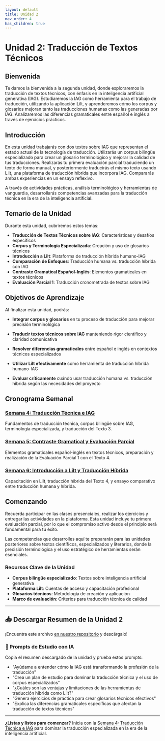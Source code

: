```yaml
---
layout: default
title: Unidad 2
nav_order: 4
has_children: true
---
```


# Unidad 2: Traducción de Textos Técnicos

## Bienvenida

Te damos la bienvenida a la segunda unidad, donde exploraremos la traducción de textos técnicos, con énfasis en la inteligencia artificial generativa (IAG). Estudiaremos la IAG como herramienta para el trabajo de traducción, utilizando la aplicación Lilt, y aprenderemos cómo los corpus y glosarios mejoran tanto las traducciones humanas como las generadas por IAG. Analizaremos las diferencias gramaticales entre español e inglés a través de ejercicios prácticos.

## Introducción

En esta unidad trabajarás con dos textos sobre IAG que representan el estado actual de la tecnología de traducción. Utilizarás un corpus bilingüe especializado para crear un glosario terminológico y mejorar la calidad de tus traducciones. Realizarás tu primera evaluación parcial traduciendo un texto de forma manual, y posteriormente traducirás el mismo texto usando Lilt, una plataforma de traducción híbrida que incorpora IAG. Compararás ambas experiencias en un ensayo reflexivo.

A través de actividades prácticas, análisis terminológico y herramientas de vanguardia, desarrollarás competencias avanzadas para la traducción técnica en la era de la inteligencia artificial.

## Temario de la Unidad

Durante esta unidad, cubriremos estos temas:

- **Traducción de Textos Técnicos sobre IAG**: Características y desafíos específicos
- **Corpus y Terminología Especializada**: Creación y uso de glosarios técnicos  
- **Introducción a Lilt**: Plataforma de traducción híbrida humano-IAG
- **Comparación de Enfoques**: Traducción humana vs. traducción híbrida con IAG
- **Contraste Gramatical Español-Inglés**: Elementos gramaticales en textos técnicos
- **Evaluación Parcial 1**: Traducción cronometrada de textos sobre IAG

## Objetivos de Aprendizaje

Al finalizar esta unidad, podrás:

- **Integrar corpus y glosarios** en tu proceso de traducción para mejorar precisión terminológica

- **Traducir textos técnicos sobre IAG** manteniendo rigor científico y claridad comunicativa

- **Resolver diferencias gramaticales** entre español e inglés en contextos técnicos especializados

- **Utilizar Lilt efectivamente** como herramienta de traducción híbrida humano-IAG

- **Evaluar críticamente** cuándo usar traducción humana vs. traducción híbrida según las necesidades del proyecto

## Cronograma Semanal

### [Semana 4: Traducción Técnica e IAG](semana4/semana4-resumen.md)
Fundamentos de traducción técnica, corpus bilingüe sobre IAG, terminología especializada, y traducción del Texto 3.

### [Semana 5: Contraste Gramatical y Evaluación Parcial](semana5/semana5-resumen.md)  
Elementos gramaticales español-inglés en textos técnicos, preparación y realización de la Evaluación Parcial 1 con el Texto 4.

### [Semana 6: Introducción a Lilt y Traducción Híbrida](semana6/semana6-resumen.md)
Capacitación en Lilt, traducción híbrida del Texto 4, y ensayo comparativo entre traducción humana y híbrida.

## Comenzando

Recuerda participar en las clases presenciales, realizar los ejercicios y entregar las actividades en la plataforma. Esta unidad incluye tu primera evaluación parcial, por lo que el compromiso activo desde el principio será fundamental para tu éxito.

Las competencias que desarrolles aquí te prepararán para las unidades posteriores sobre textos científicos, especializados y literarios, donde la precisión terminológica y el uso estratégico de herramientas serán esenciales.

### Recursos Clave de la Unidad
- **Corpus bilingüe especializado**: Textos sobre inteligencia artificial generativa
- **Plataforma Lilt**: Cuentas de acceso y capacitación profesional
- **Glosarios técnicos**: Metodología de creación y aplicación
- **Marco de evaluación**: Criterios para traducción técnica de calidad

---

## 📥 Descargar Resumen de la Unidad 2
¡Encuentra este archivo [en nuestro repositorio](https://github.com/alainamb/uic_tr18-trad-inversa-es-en/blob/main/unidad2/unidad2-resumen.md) y descárgalo!

### 🤖 Prompts de Estudio con IA
Copia el resumen descargado de la unidad y prueba estos prompts:
- "Ayúdame a entender cómo la IAG está transformando la profesión de la traducción"
- "Crea un plan de estudio para dominar la traducción técnica y el uso de corpus especializados"  
- "¿Cuáles son las ventajas y limitaciones de las herramientas de traducción híbrida como Lilt?"
- "Genera ejercicios de práctica para crear glosarios técnicos efectivos"
- "Explica las diferencias gramaticales específicas que afectan la traducción de textos técnicos"

---

**¿Listas y listos para comenzar?** Inicia con la [Semana 4: Traducción Técnica e IAG](semana4/semana4-resumen.md) para dominar la traducción especializada en la era de la inteligencia artificial.
